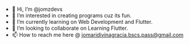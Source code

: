 - 👋 Hi, I’m @jomzdevs
- 👀 I’m interested in creating programs cuz its fun.
- 🌱 I’m currently learning on Web Development and Flutter.
- 💞️ I’m looking to collaborate on Learning Flutter.
- 📫 How to reach me here @ jomaridivinagracia.bscs.pass@gmail.com
<!---
jomzdevs/jomzdevs is a ✨ special ✨ repository because its `README.md` (this file) appears on your GitHub profile.
You can click the Preview link to take a look at your changes.
--->
